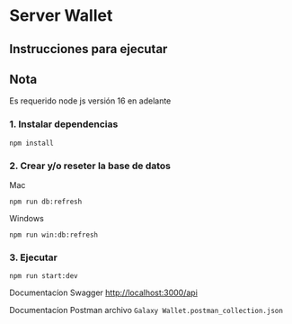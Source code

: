 # Server Wallet

## Instrucciones para ejecutar

## Nota

Es requerido node js versión 16 en adelante

### 1. Instalar dependencias

```
npm install
```

### 2. Crear y/o reseter la base de datos

Mac

```
npm run db:refresh
```

Windows

```
npm run win:db:refresh
```

### 3. Ejecutar

```
npm run start:dev
```

Documentacíon Swagger [http://localhost:3000/api](http://localhost:3000/api)

Documentacíon Postman archivo `Galaxy Wallet.postman_collection.json`